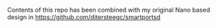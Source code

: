 Contents of this repo has been combined with my original Nano based design in https://github.com/djtersteegc/smartportsd

